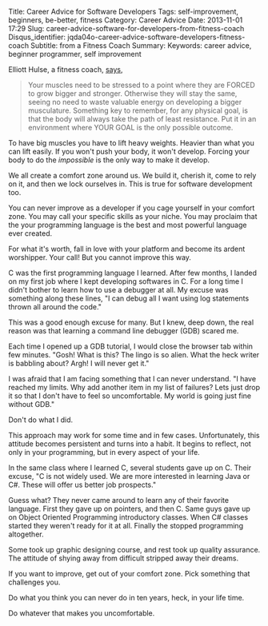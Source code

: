 Title: Career Advice for Software Developers
Tags: self-improvement, beginners, be-better, fitness
Category: Career Advice
Date: 2013-11-01 17:29
Slug: career-advice-software-for-developers-from-fitness-coach
Disqus_identifier: jqda04o-career-advice-software-developers-fitness-coach
Subtitle: from a Fitness Coach
Summary:
Keywords: career advice, beginner programmer, self improvement


Elliott Hulse, a fitness coach,
[says](http://www.hulsestrength.com/1-exercise-increase-testosterone/),

> Your muscles need to be stressed to a point where they are FORCED to grow
> bigger and stronger. Otherwise they will stay the same, seeing no need to
> waste valuable energy on developing a bigger musculature. Something key to
> remember, for any physical goal, is that the body will always take the path of
> least resistance. Put it in an environment where YOUR GOAL is the only
> possible outcome.

To have big muscles you have to lift heavy weights. Heavier than what you can
lift easily. If you won't push your body, it won't develop. Forcing your body to
do the *impossible* is the only way to make it develop.

We all create a comfort zone around us. We build it, cherish it, come to rely on
it, and then we lock ourselves in. This is true for software development too.

You can never improve as a developer if you cage yourself in your comfort zone.
You may call your specific skills as your niche. You may proclaim that the your
programming language is the best and most powerful language ever created.

For what it's worth, fall in love with your platform and become its ardent
worshipper. Your call! But you cannot improve this way.

C was the first programming language I learned. After few months, I landed on my
first job where I kept developing softwares in C. For a long time I didn't
bother to learn how to use a debugger at all. My excuse was something along
these lines, "I can debug all I want using log statements thrown all around the
code."

This was a good enough excuse for many. But I knew, deep down, the real reason
was that learning a command line debugger (GDB) scared me.

Each time I opened up a GDB tutorial, I would close the browser tab within few
minutes. "Gosh! What is this? The lingo is so alien. What the heck writer is
babbling about? Argh! I will never get it."

I was afraid that I am facing something that I can never understand. "I have
reached my limits. Why add another item in my list of failures? Lets just drop
it so that I don't have to feel so uncomfortable. My world is going just fine
without GDB."

Don't do what I did.

This approach may work for some time and in few cases. Unfortunately, this
attitude becomes persistent and turns into a habit. It begins to reflect, not
only in your programming, but in every aspect of your life.

In the same class where I learned C, several students gave up on C. Their
excuse, "C is not widely used. We are more interested in learning Java or C#.
These will offer us better job prospects."

Guess what? They never came around to learn any of their favorite language.
First they gave up on pointers, and then C. 
Same guys gave up on Object Oriented Programming introductory classes.
When C# classes started they weren't ready for it at all.
Finally the stopped programming altogether.

Some took up graphic designing course, and rest took up
quality assurance. The attitude of shying away from difficult stripped
away their dreams.

If you want to improve, get out of your comfort zone. Pick something that
challenges you.

Do what you think you can never do in ten years, heck, in your life time.

Do whatever that makes you uncomfortable.

